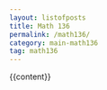 ```yaml
---
layout: listofposts
title: Math 136
permalink: /math136/
category: main-math136
tag: math136
---
```


{{content}}
